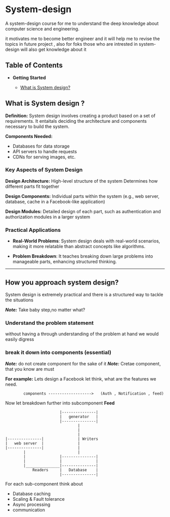 # System-design
A system-design course for me to understand the deep knowledge about computer 
science and engineering.

it motivates me to become better engineer and it will help me to revise the topics in future project , also for foks those who are intrested in system-design will also get knowledge about it


## Table of Contents
 - **Getting Started**

    - [What is System design?](#what-is-system-design-)


## What is System design ?

**Definition:** System design involves creating a product based on a set of requirements. It entaitals deciding the architecture and components necessary to build the system.

**Components Needed:**
- Databases for data storage
- API servers to handle requests
- CDNs for serving images, etc.

### Key Aspects of System Design
**Design Architecture:** High-level structure of the system Determines how different parts fit together

**Design Components:** Individual parts within the system (e.g., web server, database, cache in a Facebook-like application)

**Design Modules:** Detailed design of each part, such as authentication and authorization modules in a larger system


### Practical Applications 
    
- **Real-World Problems**: System design deals with real-world scenarios, making it more relatable than abstract concepts like algorithms. 

- **Problem Breakdown**: It teaches breaking down large problems into manageable parts, enhancing structured thinking.

--------------------------------------------------------

## How you approach system design?

System design is extremely practical and there is a structured way to tackle the situations

***Note:*** Take baby step,no matter what?

### Understand the problem statement 

without having a through understanding of the problem at hand we would easily digress

### break it down into components (essential)

***Note:*** do not create component for the sake of it
***Note:*** Cretae component, that you know are must

**For example:** Lets design a Facebook
let think, what are the features we need.

            components ------------------->   (Auth , Notification , feed) 


Now let breakdown further into subcomponent
**Feed**

                            |---------------|
                            |   generator   |
                            |---------------|
                                    |
                                    |
                                    |
    |---------------|               | Writers
    |   web server  |               |
    |---------------|               |
            |                       |
            |               |---------------|
            |               |               |
            |_______________|---------------|
                Readers     |   Database    |
                            |---------------|


For each sub-component think about 
 - Database caching
- Scaling & Fault tolerance
- Async processing
- communication